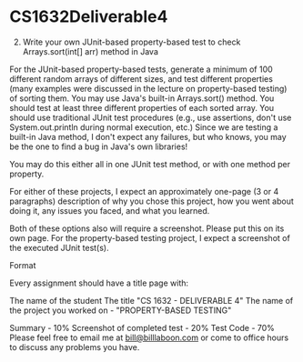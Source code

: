 # CS1632Deliverable4

2. Write your own JUnit-based property-based test to check Arrays.sort(int[] arr) method in Java

For the JUnit-based property-based tests, generate a minimum of 100 different random arrays of different sizes, and test different properties (many examples were discussed in the lecture on property-based testing) of sorting them. You may use Java's built-in Arrays.sort() method. You should test at least three different properties of each sorted array. You should use traditional JUnit test procedures (e.g., use assertions, don't use System.out.println during normal execution, etc.) Since we are testing a built-in Java method, I don't expect any failures, but who knows, you may be the one to find a bug in Java's own libraries!

You may do this either all in one JUnit test method, or with one method per property.

For either of these projects, I expect an approximately one-page (3 or 4 paragraphs) description of why you chose this project, how you went about doing it, any issues you faced, and what you learned.

Both of these options also will require a screenshot. Please put this on its own page.
For the property-based testing project, I expect a screenshot of the executed JUnit test(s).

Format

Every assignment should have a title page with:

The name of the student
The title "CS 1632 - DELIVERABLE 4"
The name of the project you worked on - "PROPERTY-BASED TESTING"

Summary - 10%
Screenshot of completed test - 20%
Test Code - 70%
Please feel free to email me at bill@billlaboon.com or come to office hours to discuss any problems you have.
